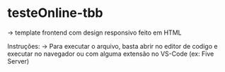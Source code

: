 # testeOnline-tbb
-> template frontend com design responsivo feito em HTML 

Instruções:
  -> Para executar o arquivo, basta abrir no editor de codigo e executar no navegador ou com alguma extensão no VS-Code (ex: Five Server)
